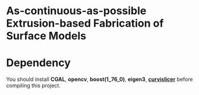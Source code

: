 # As-continuous-as-possible Extrusion-based Fabrication of Surface Models

# Dependency
You should install **CGAL**, **opencv**, **boost(1_76_0)**, **eigen3**, [**curvislicer**](https://github.com/mfx-inria/curvislicer) before compiling this project.
